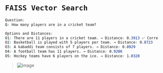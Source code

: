 # `FAISS Vector Search`

```css
Question:
Q: How many players are in a cricket team?

Options and Distances:
O1: There are 11 players in a cricket team. → Distance: 0.3913 ✅ Correct Answer
O2: Basketball is played with 5 players per team. → Distance: 0.8723
O3: A kabaddi team consists of 7 players. → Distance: 0.8929
O4: A football team has 11 players. → Distance: 0.9206
O5: Hockey teams have 6 players on the ice. → Distance: 1.0328
```

>![image](https://github.com/user-attachments/assets/102d6e81-8385-4913-9133-5f8833fac9c8)

